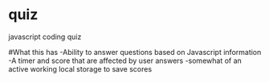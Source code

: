 # quiz

javascript coding quiz

#What this has
-Ability to answer questions based on Javascript information
-A timer and score that are affected by user answers
-somewhat of an active working local storage to save scores
